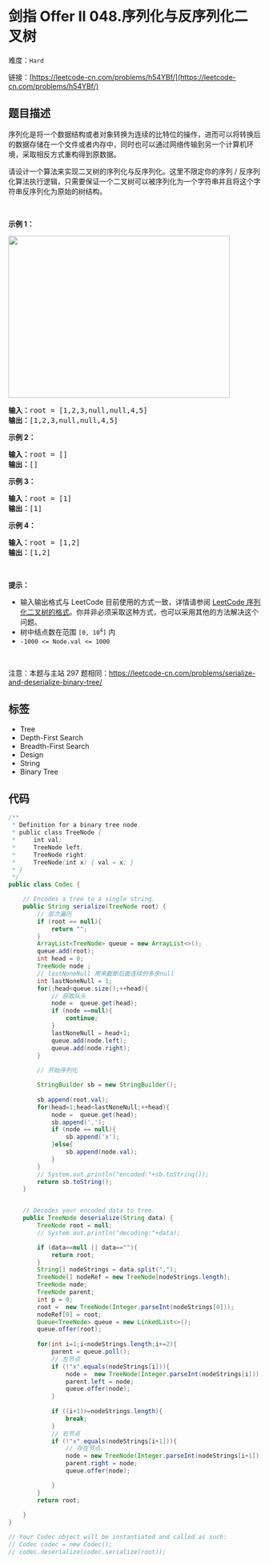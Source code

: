 # 剑指 Offer II 048.序列化与反序列化二叉树

难度：`Hard`

 链接：[https://leetcode-cn.com/problems/h54YBf/](https://leetcode-cn.com/problems/h54YBf/)

## 题目描述

<p>序列化是将一个数据结构或者对象转换为连续的比特位的操作，进而可以将转换后的数据存储在一个文件或者内存中，同时也可以通过网络传输到另一个计算机环境，采取相反方式重构得到原数据。</p>

<p>请设计一个算法来实现二叉树的序列化与反序列化。这里不限定你的序列 / 反序列化算法执行逻辑，只需要保证一个二叉树可以被序列化为一个字符串并且将这个字符串反序列化为原始的树结构。</p>

<p>&nbsp;</p>

<p><strong>示例 1：</strong></p>

<p><img alt="" src="https://assets.leetcode.com/uploads/2020/09/15/serdeser.jpg" style="width: 442px; height: 324px;" /></p>

<pre>
<strong>输入：</strong>root = [1,2,3,null,null,4,5]
<strong>输出：</strong>[1,2,3,null,null,4,5]
</pre>

<p><strong>示例 2：</strong></p>

<pre>
<strong>输入：</strong>root = []
<strong>输出：</strong>[]
</pre>

<p><strong>示例 3：</strong></p>

<pre>
<strong>输入：</strong>root = [1]
<strong>输出：</strong>[1]
</pre>

<p><strong>示例 4：</strong></p>

<pre>
<strong>输入：</strong>root = [1,2]
<strong>输出：</strong>[1,2]
</pre>

<p>&nbsp;</p>

<p><strong>提示：</strong></p>

<ul>
	<li>输入输出格式与 LeetCode 目前使用的方式一致，详情请参阅&nbsp;<a href="/faq/#binary-tree">LeetCode 序列化二叉树的格式</a>。你并非必须采取这种方式，也可以采用其他的方法解决这个问题。</li>
	<li>树中结点数在范围 <code>[0, 10<sup>4</sup>]</code> 内</li>
	<li><code>-1000 &lt;= Node.val &lt;= 1000</code></li>
</ul>

<p>&nbsp;</p>

<p><meta charset="UTF-8" />注意：本题与主站 297&nbsp;题相同：<a href="https://leetcode-cn.com/problems/serialize-and-deserialize-binary-tree/">https://leetcode-cn.com/problems/serialize-and-deserialize-binary-tree/</a>&nbsp;</p>

## 标签

 - Tree 
 - Depth-First Search 
 - Breadth-First Search 
 - Design 
 - String 
 - Binary Tree 

## 代码

```java
/**
 * Definition for a binary tree node.
 * public class TreeNode {
 *     int val;
 *     TreeNode left;
 *     TreeNode right;
 *     TreeNode(int x) { val = x; }
 * }
 */
public class Codec {

    // Encodes a tree to a single string.
    public String serialize(TreeNode root) {
        // 层次遍历
        if (root == null){
            return "";
        }
        ArrayList<TreeNode> queue = new ArrayList<>();
        queue.add(root);
        int head = 0;
        TreeNode node ;
        // lastNoneNull 用来截断后面连续的多余null
        int lastNoneNull = 1;
        for(;head<queue.size();++head){
            // 获取队头
            node =  queue.get(head);
            if (node ==null){
                continue;
            }
            lastNoneNull = head+1;
            queue.add(node.left);
            queue.add(node.right);
        }
        
        // 开始序列化

        StringBuilder sb = new StringBuilder();
        
        sb.append(root.val);
        for(head=1;head<lastNoneNull;++head){
            node =  queue.get(head);
            sb.append(',');
            if (node == null){
                sb.append('x');
            }else{            
                sb.append(node.val);
            }
        }
        // System.out.println("encoded:"+sb.toString());
        return sb.toString();
    }


    // Decodes your encoded data to tree.
    public TreeNode deserialize(String data) {
        TreeNode root = null;
        // System.out.println("decoding:"+data);

        if (data==null || data==""){
            return root;
        }
        String[] nodeStrings = data.split(",");
        TreeNode[] nodeRef = new TreeNode[nodeStrings.length];
        TreeNode node;
        TreeNode parent;
        int p = 0;
        root =  new TreeNode(Integer.parseInt(nodeStrings[0]));
        nodeRef[0] = root;
        Queue<TreeNode> queue = new LinkedList<>();
        queue.offer(root);
    
        for(int i=1;i<nodeStrings.length;i+=2){
            parent = queue.poll();
            // 左节点
            if (!"x".equals(nodeStrings[i])){
                node =  new TreeNode(Integer.parseInt(nodeStrings[i]));
                parent.left = node;
                queue.offer(node);
            }
            
            if ((i+1)>=nodeStrings.length){
                break;
            }
            // 右节点
            if (!"x".equals(nodeStrings[i+1])){
                // 存在节点，
                node = new TreeNode(Integer.parseInt(nodeStrings[i+1]));
                parent.right = node;
                queue.offer(node);

            }
        }
        return root;
        
    }
}

// Your Codec object will be instantiated and called as such:
// Codec codec = new Codec();
// codec.deserialize(codec.serialize(root));
```